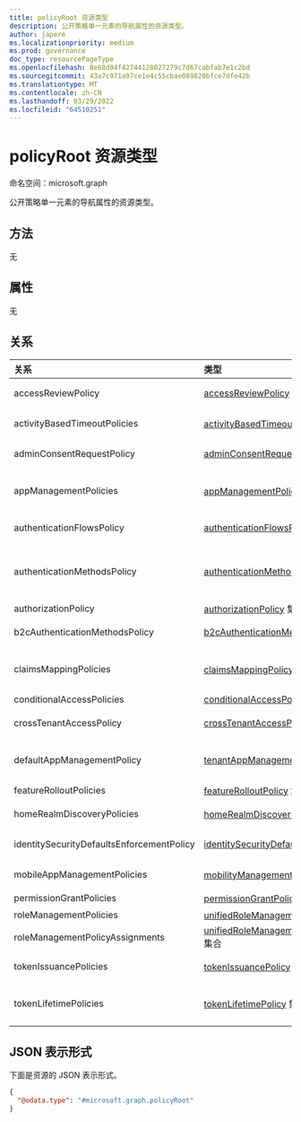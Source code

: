 ```yaml
---
title: policyRoot 资源类型
description: 公开策略单一元素的导航属性的资源类型。
author: japere
ms.localizationpriority: medium
ms.prod: governance
doc_type: resourcePageType
ms.openlocfilehash: 8e68d04f42744128027279c7d67cabfab7e1c2bd
ms.sourcegitcommit: 43a7c971a97ce1e4c55cbae089820bfce7dfe42b
ms.translationtype: MT
ms.contentlocale: zh-CN
ms.lasthandoff: 03/29/2022
ms.locfileid: "64510251"
---
```

# <a name="policyroot-resource-type"></a>policyRoot 资源类型

命名空间：microsoft.graph

公开策略单一元素的导航属性的资源类型。

## <a name="methods"></a>方法
无

## <a name="properties"></a>属性
无

## <a name="relationships"></a>关系

| 关系                              | 类型                                                                                                      | 说明                                                                                                                                                          |
|:------------------------------------------|:----------------------------------------------------------------------------------------------------------|:---------------------------------------------------------------------------------------------------------------------------------------------------------------------|
| accessReviewPolicy                        | [accessReviewPolicy](accessreviewpolicy.md)                                                               | 包含目录级别访问评审设置的策略。                                                                                                     |
| activityBasedTimeoutPolicies              | [activityBasedTimeoutPolicy](activitybasedtimeoutpolicy.md) 集合                                    | 控制应用程序的 Web 会话的空闲时间的策略。                                                                                        |
| adminConsentRequestPolicy                 | [adminConsentRequestPolicy](adminconsentrequestpolicy.md)                                                 | 创建和管理整个租户的同意请求的策略。                                                                                  |
| appManagementPolicies                     | [appManagementPolicy](appmanagementpolicy.md) 集合                                                  | 对特定应用程序和服务主体强制执行应用管理限制的策略，覆盖 defaultAppManagementPolicy。                   |
| authenticationFlowsPolicy                 | [authenticationFlowsPolicy](authenticationflowspolicy.md)                                                 | 外部用户的自助注册体验的策略配置。                                                                                   |
| authenticationMethodsPolicy               | [authenticationMethodsPolicy](authenticationmethodspolicy.md)                                             | 身份验证方法以及允许使用它们登录并执行 MFA 中 MFA (多重) 用户Azure Active Directory (Azure AD) 。 |
| authorizationPolicy                       | [authorizationPolicy](authorizationpolicy.md) 集合                                                  | 控制授权Azure AD策略。                                                                                                            |
| b2cAuthenticationMethodsPolicy            | [b2cAuthenticationMethodsPolicy](b2cauthenticationmethodspolicy.md)                                       | 定义Azure AD帐户注册方式的 B2C 策略。                                                                                     |
| claimsMappingPolicies                     | [claimsMappingPolicy](claimsmappingpolicy.md) 集合                                                  | WS-Fed、SAML、OAuth 2.0 和 OpenID 连接协议声明映射策略，用于颁发给特定应用程序的令牌。                                   |
| conditionalAccessPolicies                 | [conditionalAccessPolicy](conditionalaccesspolicy.md)                                                     | 定义访问方案的自定义规则。                                                                                                                     |
| crossTenantAccessPolicy                   | [crossTenantAccessPolicy](crosstenantaccesspolicy.md)                           | 与外部租户交互时定义访问方案的Azure AD规则。                                                                                                                     |
| defaultAppManagementPolicy                | [tenantAppManagementPolicy](tenantappmanagementpolicy.md)                                                 | 用于强制执行所有应用程序和服务主体的应用管理限制的租户范围策略。                                                        |
| featureRolloutPolicies                    | [featureRolloutPolicy](featurerolloutpolicy.md) 集合                                                | 与目录对象关联的功能推出策略。                                                                                                       |
| homeRealmDiscoveryPolicies                | [homeRealmDiscoveryPolicy](homerealmdiscoverypolicy.md) 集合                                        | 用于控制联盟Azure AD身份验证行为的策略。                                                                                          |
| identitySecurityDefaultsEnforcementPolicy | [identitySecurityDefaultsEnforcementPolicy](identitysecuritydefaultsenforcementpolicy.md)                 | 表示用于防范常见攻击的安全默认值的策略。                                                                                |
| mobileAppManagementPolicies               | [mobilityManagementPolicy](mobilitymanagementpolicy.md) 集合                                        | 为移动管理定义自动注册配置的策略 (MDM 或 MAM) 应用程序。                                                            |
| permissionGrantPolicies                   | [permissionGrantPolicy](permissiongrantpolicy.md) 集合                                              | 指定可授予同意的条件的策略。                                                                                         |
| roleManagementPolicies                    | [unifiedRoleManagementPolicy](../resources/unifiedrolemanagementpolicy.md) 集合                     | 表示角色管理策略。                                                                                                                             |
| roleManagementPolicyAssignments           | [unifiedRoleManagementPolicyAssignment](../resources/unifiedrolemanagementpolicyassignment.md) 集合 | 表示角色管理策略分配。                                                                                                                   |
| tokenIssuancePolicies                     | [tokenIssuancePolicy](tokenissuancepolicy.md) 集合                                                  | 指定由 SAML 令牌颁发者颁发的 SAML 令牌Azure AD。                                                                                     |
| tokenLifetimePolicies                     | [tokenLifetimePolicy](tokenlifetimepolicy.md) 集合                                                  | 控制 JWT 访问令牌、ID 令牌或由应用程序颁发的 SAML 1.1/2.0 令牌的生命周期Azure AD。                                                |

## <a name="json-representation"></a>JSON 表示形式
下面是资源的 JSON 表示形式。
<!-- {
  "blockType": "resource",
  "keyProperty": "id",
  "@odata.type": "microsoft.graph.policyRoot",
  "openType": false
}
-->
``` json
{
  "@odata.type": "#microsoft.graph.policyRoot"
}
```
